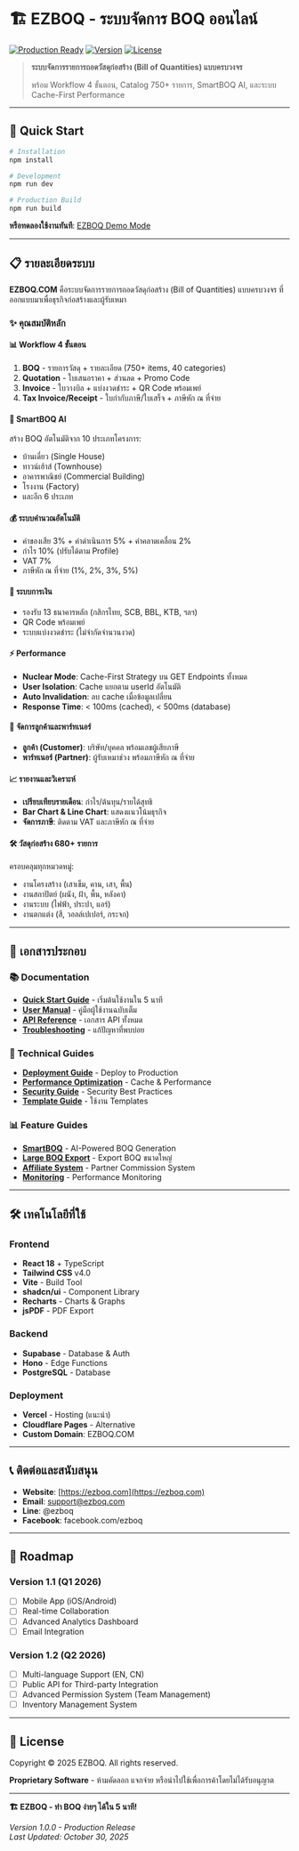 # 🏗️ EZBOQ - ระบบจัดการ BOQ ออนไลน์

[![Production Ready](https://img.shields.io/badge/status-production-green.svg)](https://ezboq.com)
[![Version](https://img.shields.io/badge/version-1.0.0-blue.svg)](https://ezboq.com)
[![License](https://img.shields.io/badge/license-Proprietary-red.svg)](https://ezboq.com)

> **ระบบจัดการรายการถอดวัสดุก่อสร้าง (Bill of Quantities) แบบครบวงจร**
> 
> พร้อม Workflow 4 ขั้นตอน, Catalog 750+ รายการ, SmartBOQ AI, และระบบ Cache-First Performance

---

## 🚀 Quick Start

```bash
# Installation
npm install

# Development
npm run dev

# Production Build
npm run build
```

**หรือทดลองใช้งานทันที**: [EZBOQ Demo Mode](https://ezboq.com)

---

## 📋 รายละเอียดระบบ

**EZBOQ.COM** คือระบบจัดการรายการถอดวัสดุก่อสร้าง (Bill of Quantities) แบบครบวงจร ที่ออกแบบมาเพื่อธุรกิจก่อสร้างและผู้รับเหมา

### ✨ คุณสมบัติหลัก

#### 📊 Workflow 4 ขั้นตอน
1. **BOQ** - รายการวัสดุ + รายละเอียด (750+ items, 40 categories)
2. **Quotation** - ใบเสนอราคา + ส่วนลด + Promo Code
3. **Invoice** - ใบวางบิล + แบ่งงวดชำระ + QR Code พร้อมเพย์
4. **Tax Invoice/Receipt** - ใบกำกับภาษี/ใบเสร็จ + ภาษีหัก ณ ที่จ่าย

#### 🤖 SmartBOQ AI
สร้าง BOQ อัตโนมัติจาก 10 ประเภทโครงการ:
- บ้านเดี่ยว (Single House)
- ทาวน์เฮ้าส์ (Townhouse)
- อาคารพาณิชย์ (Commercial Building)
- โรงงาน (Factory)
- และอีก 6 ประเภท

#### 💰 ระบบคำนวณอัตโนมัติ
- ค่าของเสีย 3% + ค่าดำเนินการ 5% + ค่าคลาดเคลื่อน 2%
- กำไร 10% (ปรับได้ตาม Profile)
- VAT 7%
- ภาษีหัก ณ ที่จ่าย (1%, 2%, 3%, 5%)

#### 🏦 ระบบการเงิน
- รองรับ 13 ธนาคารหลัก (กสิกรไทย, SCB, BBL, KTB, ฯลฯ)
- QR Code พร้อมเพย์
- ระบบแบ่งงวดชำระ (ไม่จำกัดจำนวนงวด)

#### ⚡ Performance
- **Nuclear Mode**: Cache-First Strategy บน GET Endpoints ทั้งหมด
- **User Isolation**: Cache แยกตาม userId อัตโนมัติ
- **Auto Invalidation**: ลบ cache เมื่อข้อมูลเปลี่ยน
- **Response Time**: < 100ms (cached), < 500ms (database)

#### 👥 จัดการลูกค้าและพาร์ทเนอร์
- **ลูกค้า (Customer)**: บริษัท/บุคคล พร้อมเลขผู้เสียภาษี
- **พาร์ทเนอร์ (Partner)**: ผู้รับเหมาช่วง พร้อมภาษีหัก ณ ที่จ่าย

#### 📈 รายงานและวิเคราะห์
- **เปรียบเทียบรายเดือน**: กำไร/ต้นทุน/รายได้สุทธิ
- **Bar Chart & Line Chart**: แสดงแนวโน้มธุรกิจ
- **จัดการภาษี**: ติดตาม VAT และภาษีหัก ณ ที่จ่าย

#### 🛠️ วัสดุก่อสร้าง 680+ รายการ
ครอบคลุมทุกหมวดหมู่:
- งานโครงสร้าง (เสาเข็ม, คาน, เสา, พื้น)
- งานสถาปัตย์ (ผนัง, ฝ้า, พื้น, หลังคา)
- งานระบบ (ไฟฟ้า, ประปา, แอร์)
- งานตกแต่ง (สี, วอลล์เปเปอร์, กระจก)

---

## 📖 เอกสารประกอบ

### 📚 Documentation
- **[Quick Start Guide](./docs/QUICK_START.md)** - เริ่มต้นใช้งานใน 5 นาที
- **[User Manual](./USER_MANUAL.md)** - คู่มือผู้ใช้งานฉบับเต็ม
- **[API Reference](./docs/API_REFERENCE.md)** - เอกสาร API ทั้งหมด
- **[Troubleshooting](./docs/TROUBLESHOOTING.md)** - แก้ปัญหาที่พบบ่อย

### 🔧 Technical Guides
- **[Deployment Guide](./DEPLOYMENT_GUIDE.md)** - Deploy to Production
- **[Performance Optimization](./PERFORMANCE_OPTIMIZATION.md)** - Cache & Performance
- **[Security Guide](./SECURITY_README.md)** - Security Best Practices
- **[Template Guide](./TEMPLATE_GUIDE.md)** - ใช้งาน Templates

### 📊 Feature Guides
- **[SmartBOQ](./docs/SMARTBOQ_GUIDE.md)** - AI-Powered BOQ Generation
- **[Large BOQ Export](./LARGE_BOQ_GUIDE.md)** - Export BOQ ขนาดใหญ่
- **[Affiliate System](./AFFILIATE_SYSTEM.md)** - Partner Commission System
- **[Monitoring](./MONITORING_GUIDE.md)** - Performance Monitoring

---

## 🛠️ เทคโนโลยีที่ใช้

### Frontend
- **React 18** + TypeScript
- **Tailwind CSS** v4.0
- **Vite** - Build Tool
- **shadcn/ui** - Component Library
- **Recharts** - Charts & Graphs
- **jsPDF** - PDF Export

### Backend
- **Supabase** - Database & Auth
- **Hono** - Edge Functions
- **PostgreSQL** - Database

### Deployment
- **Vercel** - Hosting (แนะนำ)
- **Cloudflare Pages** - Alternative
- **Custom Domain**: EZBOQ.COM

---

## 📞 ติดต่อและสนับสนุน

- **Website**: [https://ezboq.com](https://ezboq.com)
- **Email**: support@ezboq.com
- **Line**: @ezboq
- **Facebook**: facebook.com/ezboq

---

## 🎯 Roadmap

### Version 1.1 (Q1 2026)
- [ ] Mobile App (iOS/Android)
- [ ] Real-time Collaboration
- [ ] Advanced Analytics Dashboard
- [ ] Email Integration

### Version 1.2 (Q2 2026)
- [ ] Multi-language Support (EN, CN)
- [ ] Public API for Third-party Integration
- [ ] Advanced Permission System (Team Management)
- [ ] Inventory Management System

---

## 📜 License

Copyright © 2025 EZBOQ. All rights reserved.

**Proprietary Software** - ห้ามคัดลอก แจกจ่าย หรือนำไปใช้เพื่อการค้าโดยไม่ได้รับอนุญาต

---

**🏗️ EZBOQ - ทำ BOQ ง่ายๆ ได้ใน 5 นาที!**

*Version 1.0.0 - Production Release*  
*Last Updated: October 30, 2025*